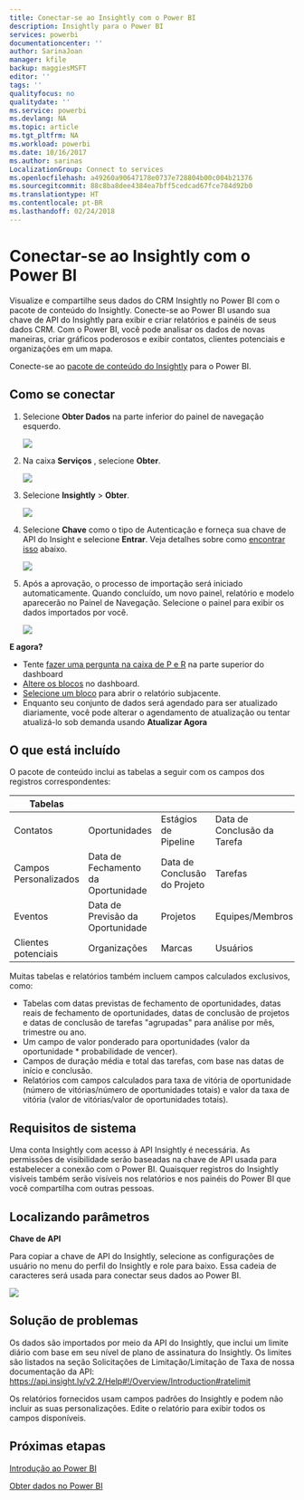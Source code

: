 ```yaml
---
title: Conectar-se ao Insightly com o Power BI
description: Insightly para o Power BI
services: powerbi
documentationcenter: ''
author: SarinaJoan
manager: kfile
backup: maggiesMSFT
editor: ''
tags: ''
qualityfocus: no
qualitydate: ''
ms.service: powerbi
ms.devlang: NA
ms.topic: article
ms.tgt_pltfrm: NA
ms.workload: powerbi
ms.date: 10/16/2017
ms.author: sarinas
LocalizationGroup: Connect to services
ms.openlocfilehash: a49260a90647178e0737e728804b00c004b21376
ms.sourcegitcommit: 88c8ba8dee4384ea7bff5cedcad67fce784d92b0
ms.translationtype: HT
ms.contentlocale: pt-BR
ms.lasthandoff: 02/24/2018
---
```

# <a name="connect-to-insightly-with-power-bi"></a>Conectar-se ao Insightly com o Power BI
Visualize e compartilhe seus dados do CRM Insightly no Power BI com o pacote de conteúdo do Insightly. Conecte-se ao Power BI usando sua chave de API do Insightly para exibir e criar relatórios e painéis de seus dados CRM. Com o Power BI, você pode analisar os dados de novas maneiras, criar gráficos poderosos e exibir contatos, clientes potenciais e organizações em um mapa.

Conecte-se ao [pacote de conteúdo do Insightly](https://app.powerbi.com/getdata/services/insightly) para o Power BI.

## <a name="how-to-connect"></a>Como se conectar
1. Selecione **Obter Dados** na parte inferior do painel de navegação esquerdo.
   
   ![](media/service-connect-to-insightly/getdata.png)
2. Na caixa **Serviços** , selecione **Obter**.
   
   ![](media/service-connect-to-insightly/services.png)
3. Selecione **Insightly** \>  **Obter**.
   
   ![](media/service-connect-to-insightly/insightly.png)
4. Selecione **Chave** como o tipo de Autenticação e forneça sua chave de API do Insight e selecione **Entrar**. Veja detalhes sobre como [encontrar isso](#FindingParams) abaixo.
   
   ![](media/service-connect-to-insightly/creds.png)
5. Após a aprovação, o processo de importação será iniciado automaticamente. Quando concluído, um novo painel, relatório e modelo aparecerão no Painel de Navegação. Selecione o painel para exibir os dados importados por você.
   
     ![](media/service-connect-to-insightly/dashboard.png)

**E agora?**

* Tente [fazer uma pergunta na caixa de P e R](power-bi-q-and-a.md) na parte superior do dashboard
* [Altere os blocos](service-dashboard-edit-tile.md) no dashboard.
* [Selecione um bloco](service-dashboard-tiles.md) para abrir o relatório subjacente.
* Enquanto seu conjunto de dados será agendado para ser atualizado diariamente, você pode alterar o agendamento de atualização ou tentar atualizá-lo sob demanda usando **Atualizar Agora**

## <a name="whats-included"></a>O que está incluído
O pacote de conteúdo inclui as tabelas a seguir com os campos dos registros correspondentes:

| Tabelas |  |  |  |
| --- | --- | --- | --- |
| Contatos |Oportunidades |Estágios de Pipeline |Data de Conclusão da Tarefa |
| Campos Personalizados |Data de Fechamento da Oportunidade |Data de Conclusão do Projeto |Tarefas |
| Eventos |Data de Previsão da Oportunidade |Projetos |Equipes/Membros |
| Clientes potenciais |Organizações |Marcas |Usuários |

Muitas tabelas e relatórios também incluem campos calculados exclusivos, como:  

* Tabelas com datas previstas de fechamento de oportunidades, datas reais de fechamento de oportunidades, datas de conclusão de projetos e datas de conclusão de tarefas "agrupadas" para análise por mês, trimestre ou ano.  
* Um campo de valor ponderado para oportunidades (valor da oportunidade * probabilidade de vencer).  
* Campos de duração média e total das tarefas, com base nas datas de início e conclusão.  
* Relatórios com campos calculados para taxa de vitória de oportunidade (número de vitórias/número de oportunidades totais) e valor da taxa de vitória (valor de vitórias/valor de oportunidades totais).  

## <a name="system-requirements"></a>Requisitos de sistema
Uma conta Insightly com acesso à API Insightly é necessária. As permissões de visibilidade serão baseadas na chave de API usada para estabelecer a conexão com o Power BI. Quaisquer registros do Insightly visíveis também serão visíveis nos relatórios e nos painéis do Power BI que você compartilha com outras pessoas.

<a name="FindingParams"></a>

## <a name="finding-parameters"></a>Localizando parâmetros
**Chave de API**

Para copiar a chave de API do Insightly, selecione as configurações de usuário no menu do perfil do Insightly e role para baixo. Essa cadeia de caracteres será usada para conectar seus dados ao Power BI.

![](media/service-connect-to-insightly/findapi.png)

## <a name="troubleshooting"></a>Solução de problemas
Os dados são importados por meio da API do Insightly, que inclui um limite diário com base em seu nível de plano de assinatura do Insightly. Os limites são listados na seção Solicitações de Limitação/Limitação de Taxa de nossa documentação da API: https://api.insight.ly/v2.2/Help#!/Overview/Introduction#ratelimit

Os relatórios fornecidos usam campos padrões do Insightly e podem não incluir as suas personalizações. Edite o relatório para exibir todos os campos disponíveis.

## <a name="next-steps"></a>Próximas etapas
[Introdução ao Power BI](service-get-started.md)

[Obter dados no Power BI](service-get-data.md)

